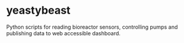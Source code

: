 # yeastybeast
Python scripts for reading bioreactor sensors, controlling pumps and publishing data to web accessible dashboard. 
